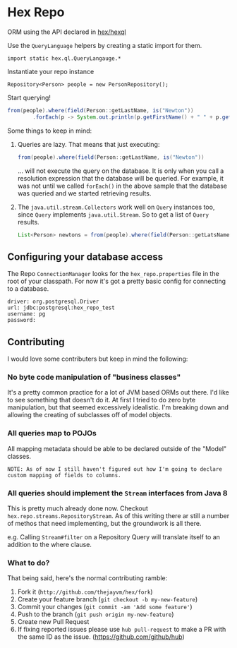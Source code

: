 Hex Repo
======================

ORM using the API declared in [hex/hexql](https://github.com/thejayvm/hex/tree/master/hexql)

Use the `QueryLanguage` helpers by creating a static import for them.

    import static hex.ql.QueryLangauge.*

Instantiate your repo instance

    Repository<Person> people = new PersonRepository();

Start querying!

```java
from(people).where(field(Person::getLastName, is("Newton"))
        .forEach(p -> System.out.println(p.getFirstName() + " " + p.getLastName()));
```

Some things to keep in mind:

1. Queries are lazy. That means that just executing:
   ```java
   from(people).where(field(Person::getLastName, is("Newton"))
   ```
   ... will not execute the query on the database. It is only when you call a resolution expression that the database will
   be queried. For example, it was not until  we called `forEach()` in the above sample that the database was queried and we started retrieving results.

2. The `java.util.stream.Collectors` work well on `Query` instances too, since `Query` implements `java.util.Stream`. So to get a list of `Query` results.
   ```java
   List<Person> newtons = from(people).where(field(Person::getLatsName, is("Newton")).collect(Collectors.toList());
   ```

## Configuring your database access

The Repo `ConnectionManager` looks for the `hex_repo.properties` file in the root of your classpath. For now it's got a
pretty basic config for connecting to a database.

```properties
driver: org.postgresql.Driver
url: jdbc:postgresql:hex_repo_test
username: pg
password:
```

## Contributing

I would love some contributers but keep in mind the following:

### No byte code manipulation of "business classes"

It's a pretty common practice for a lot of JVM based ORMs out there. I'd like to see something that doesn't do it. At 
first I tried to do zero byte manipulation, but that seemed excessively idealistic. I'm breaking down and allowing the creating
of subclasses off of model objects.

### All queries map to POJOs

All mapping metadata should be able to be declared outside of the "Model" classes.

    NOTE: As of now I still haven't figured out how I'm going to declare custom mapping of fields to columns.


### All queries should implement the `Stream` interfaces from Java 8

This is pretty much already done now. Checkout `hex.repo.streams.RepositoryStream`. As of this writing there ar still a number of methos that need implementing, but the groundwork is all there.

e.g. Calling `Stream#filter` on a Repository Query will translate itself to an addition to the where clause.

### What to do?

That being said, here's the normal contributing ramble:

1. Fork it (`http://github.com/thejayvm/hex/fork`)
2. Create your feature branch (`git checkout -b my-new-feature`)
3. Commit your changes (`git commit -am 'Add some feature'`)
4. Push to the branch (`git push origin my-new-feature`)
5. Create new Pull Request
6. If fixing reported issues please use `hub pull-request` to make a PR with the same ID as the issue. (https://github.com/github/hub)
